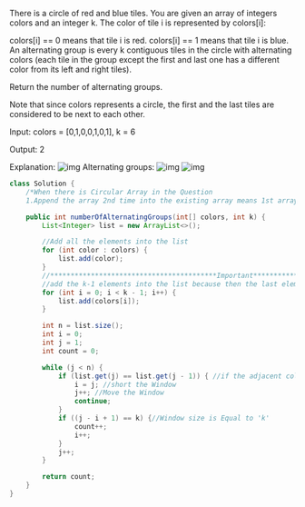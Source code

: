 There is a circle of red and blue tiles. You are given an array of integers colors and an integer k. The color of tile i is represented by colors[i]:

colors[i] == 0 means that tile i is red.
colors[i] == 1 means that tile i is blue.
An alternating group is every k contiguous tiles in the circle with alternating colors (each tile in the group except the first and last one has a different color from its left and right tiles).

Return the number of alternating groups.

Note that since colors represents a circle, the first and the last tiles are considered to be next to each other.

Input: colors = [0,1,0,0,1,0,1], k = 6

Output: 2

Explanation:
![img](https://assets.leetcode.com/uploads/2024/06/19/screenshot-2024-05-28-183907.png)
Alternating groups:
![img](https://assets.leetcode.com/uploads/2024/06/19/screenshot-2024-05-28-184128.png)
![img](https://assets.leetcode.com/uploads/2024/06/19/screenshot-2024-05-28-184240.png)

```java
class Solution {
    /*When there is Circular Array in the Question
    1.Append the array 2nd time into the existing array means 1st array me 2nd time append krdo taaki rotation na krna pde circular array types*/

    public int numberOfAlternatingGroups(int[] colors, int k) {
        List<Integer> list = new ArrayList<>();

        //Add all the elements into the list
        for (int color : colors) {
            list.add(color);
        }
        //*****************************************Important************************************/
        //add the k-1 elements into the list because then the last element will be in the window where 1 element is last element and k-1 elements are from rotated.
        for (int i = 0; i < k - 1; i++) {
            list.add(colors[i]);
        }

        int n = list.size();
        int i = 0;
        int j = 1;
        int count = 0;

        while (j < n) {
            if (list.get(j) == list.get(j - 1)) { //if the adjacent colors are same
                i = j; //short the Window
                j++; //Move the Window
                continue;
            }
            if ((j - i + 1) == k) {//Window size is Equal to 'k'
                count++;
                i++;
            }
            j++;
        }

        return count;
    }
}

```
